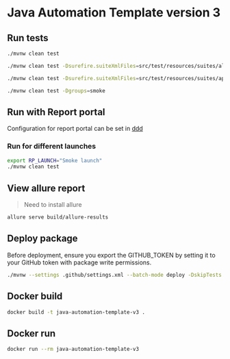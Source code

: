 # Java Automation Template version 3

## Run tests

```bash
./mvnw clean test
```

```bash
./mvnw clean test -Dsurefire.suiteXmlFiles=src/test/resources/suites/all-test.xml -DRP_ATTRIBUTES=level:regression

```

```bash
./mvnw clean test -Dsurefire.suiteXmlFiles=src/test/resources/suites/api-test.xml -DRP_ATTRIBUTES=level:feature
```

```bash
./mvnw clean test -Dgroups=smoke 
```

## Run with Report portal

Configuration for report portal can be set in [ddd](src/test/resources/reportportal.properties)

### Run for different launches

```bash
export RP_LAUNCH="Smoke launch"
./mvnw clean test 
```

## View allure report

> Need to install allure

```bash
allure serve build/allure-results
```

## Deploy package

Before deployment, ensure you export the GITHUB_TOKEN by setting it to your GitHub token with package write permissions.

```bash
./mvnw --settings .github/settings.xml --batch-mode deploy -DskipTests
```

## Docker build

```bash
docker build -t java-automation-template-v3 .
```

## Docker run

```bash
docker run --rm java-automation-template-v3
```